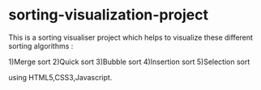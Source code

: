 # sorting-visualization-project

This is a sorting visualiser project which helps to visualize these different sorting algorithms :

1)Merge sort
2)Quick sort
3)Bubble sort
4)Insertion sort
5)Selection sort

using HTML5,CSS3,Javascript.

